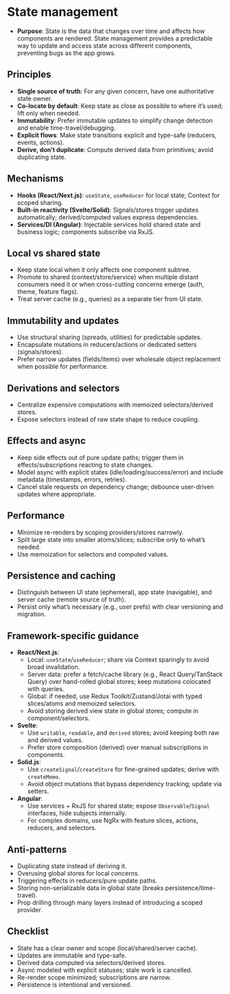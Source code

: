 # State management

- **Purpose**: State is the data that changes over time and affects how components are rendered. State management provides a predictable way to update and access state across different components, preventing bugs as the app grows.

## Principles

- **Single source of truth**: For any given concern, have one authoritative state owner.
- **Co-locate by default**: Keep state as close as possible to where it’s used; lift only when needed.
- **Immutability**: Prefer immutable updates to simplify change detection and enable time-travel/debugging.
- **Explicit flows**: Make state transitions explicit and type-safe (reducers, events, actions).
- **Derive, don’t duplicate**: Compute derived data from primitives; avoid duplicating state.

## Mechanisms

- **Hooks (React/Next.js)**: `useState`, `useReducer` for local state; Context for scoped sharing.
- **Built-in reactivity (Svelte/Solid)**: Signals/stores trigger updates automatically; derived/computed values express dependencies.
- **Services/DI (Angular)**: Injectable services hold shared state and business logic; components subscribe via RxJS.

## Local vs shared state

- Keep state local when it only affects one component subtree.
- Promote to shared (context/store/service) when multiple distant consumers need it or when cross-cutting concerns emerge (auth, theme, feature flags).
- Treat server cache (e.g., queries) as a separate tier from UI state.

## Immutability and updates

- Use structural sharing (spreads, utilities) for predictable updates.
- Encapsulate mutations in reducers/actions or dedicated setters (signals/stores).
- Prefer narrow updates (fields/items) over wholesale object replacement when possible for performance.

## Derivations and selectors

- Centralize expensive computations with memoized selectors/derived stores.
- Expose selectors instead of raw state shape to reduce coupling.

## Effects and async

- Keep side effects out of pure update paths; trigger them in effects/subscriptions reacting to state changes.
- Model async with explicit states (idle/loading/success/error) and include metadata (timestamps, errors, retries).
- Cancel stale requests on dependency change; debounce user-driven updates where appropriate.

## Performance

- Minimize re-renders by scoping providers/stores narrowly.
- Split large state into smaller atoms/slices; subscribe only to what’s needed.
- Use memoization for selectors and computed values.

## Persistence and caching

- Distinguish between UI state (ephemeral), app state (navigable), and server cache (remote source of truth).
- Persist only what’s necessary (e.g., user prefs) with clear versioning and migration.

## Framework-specific guidance

- **React/Next.js**:
  - Local: `useState`/`useReducer`; share via Context sparingly to avoid broad invalidation.
  - Server data: prefer a fetch/cache library (e.g., React Query/TanStack Query) over hand-rolled global stores; keep mutations colocated with queries.
  - Global: if needed, use Redux Toolkit/Zustand/Jotai with typed slices/atoms and memoized selectors.
  - Avoid storing derived view state in global stores; compute in component/selectors.
- **Svelte**:
  - Use `writable`, `readable`, and `derived` stores; avoid keeping both raw and derived values.
  - Prefer store composition (derived) over manual subscriptions in components.
- **Solid.js**:
  - Use `createSignal`/`createStore` for fine-grained updates; derive with `createMemo`.
  - Avoid object mutations that bypass dependency tracking; update via setters.
- **Angular**:
  - Use services + RxJS for shared state; expose `Observable`/`Signal` interfaces, hide subjects internally.
  - For complex domains, use NgRx with feature slices, actions, reducers, and selectors.

## Anti-patterns

- Duplicating state instead of deriving it.
- Overusing global stores for local concerns.
- Triggering effects in reducers/pure update paths.
- Storing non-serializable data in global state (breaks persistence/time-travel).
- Prop drilling through many layers instead of introducing a scoped provider.

## Checklist

- State has a clear owner and scope (local/shared/server cache).
- Updates are immutable and type-safe.
- Derived data computed via selectors/derived stores.
- Async modeled with explicit statuses; stale work is cancelled.
- Re-render scope minimized; subscriptions are narrow.
- Persistence is intentional and versioned.